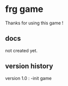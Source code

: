 # frg game
Thanks for using this game !
## docs
not created yet.
## version history
version 1.0 : -init game